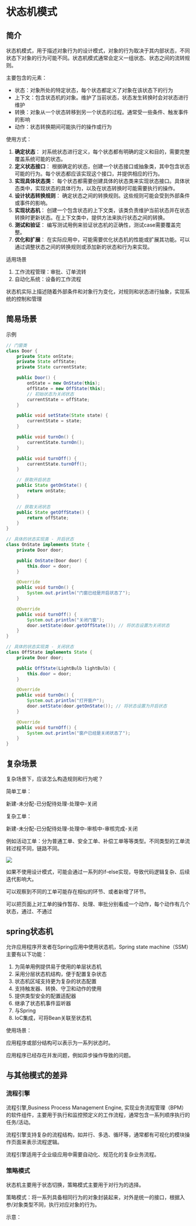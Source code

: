 # 状态机模式

## 简介

状态机模式，用于描述对象行为的设计模式，对象的行为取决于其内部状态，不同状态下对象的行为可能不同。状态机模式通常会定义一组状态、状态之间的流转规则。

主要包含的元素：

- 状态：对象所处的特定状态，每个状态都定义了对象在该状态下的行为
- 上下文：包含状态机的对象。维护了当前状态，状态发生转换时会对状态进行维护
- 转换：对象从一个状态转移到另一个状态的过程。通常受一些条件、触发事件的影响
- 动作：状态转换期间可能执行的操作或行为

使用方式：

1. **确定状态**： 对系统状态进行定义，每个状态都有明确的定义和目的，需要完整覆盖系统可能的状态。
2. **定义状态接口**： 根据确定的状态，创建一个状态接口或抽象类，其中包含状态可能的行为。每个状态都应该实现这个接口，并提供相应的行为。
3. **实现具体状态类**： 每个状态都需要创建具体的状态类来实现状态接口。具体状态类中，实现状态的具体行为，以及在状态转换时可能需要执行的操作。
4. **设计状态转换规则**： 确定状态之间的转换规则。这些规则可能会受到外部条件或事件的影响。
5. **实现状态机**： 创建一个包含状态的上下文类，该类负责维护当前状态并在状态转换时更新状态。在上下文类中，提供方法来执行状态之间的转换。
6. **测试和验证**： 编写测试用例来验证状态机的正确性，测试case需要覆盖完整。
7. **优化和扩展**： 在实际应用中，可能需要优化状态机的性能或扩展其功能。可以通过调整状态之间的转换规则或添加新的状态和行为来实现。

适用场景

1. 工作流程管理：审批、订单流转
2. 自动化系统：设备的工作流程

状态机实际上描述随着外部条件和对象行为变化，对规则和状态进行抽象，实现系统的控制和管理

## 简易场景

示例

```java
// 门窗类
class Door {
    private State onState;
    private State offState;
    private State currentState;

    public Door() {
        onState = new OnState(this);
        offState = new OffState(this);
        // 初始状态为关闭状态
        currentState = offState;
    }

    public void setState(State state) {
        currentState = state;
    }

    public void turnOn() {
        currentState.turnOn();
    }

    public void turnOff() {
        currentState.turnOff();
    }

    // 获取开启状态
    public State getOnState() {
        return onState;
    }

    // 获取关闭状态
    public State getOffState() {
        return offState;
    }
}

// 具体的状态实现类 - 开启状态
class OnState implements State {
    private Door door;

    public OnState(Door door) {
        this.door = door;
    }

    @Override
    public void turnOn() {
        System.out.println("门窗已经是开启状态了");
    }

    @Override
    public void turnOff() {
        System.out.println("关闭门窗");
        door.setState(door.getOffState()); // 将状态设置为关闭状态
    }
}

// 具体的状态实现类 - 关闭状态
class OffState implements State {
    private Door door;

    public OffState(LightBulb lightBulb) {
        this.door = door;
    }

    @Override
    public void turnOn() {
        System.out.println("打开窗户");
        door.setState(door.getOnState()); // 将状态设置为开启状态
    }

    @Override
    public void turnOff() {
        System.out.println("窗户已经是关闭状态了");
    }
}

```

## 复杂场景

复杂场景下，应该怎么构造规则和行为呢？

简单工单：

新建-未分配-已分配待处理-处理中-关闭

复杂工单：

新建-未分配-已分配待处理-处理中-审核中-审核完成-关闭

例如活动工单：分为普通工单、安全工单、补偿工单等等类型。不同类型的工单流转过程不同，链路不同。

![](http://minhy.top/image/%E7%B3%BB%E7%BB%9F%E8%AE%BE%E8%AE%A1-%E5%B7%A5%E5%8D%95%E7%8A%B6%E6%80%81%E6%9C%BA.drawio.png)

如果不使用设计模式，可能会通过一系列的if-else实现，导致代码逻辑复杂、后续迭代影响大。

可以观察到不同的工单可能存在相似的环节、或者新增了环节。

可以把页面上对工单的操作暂存、处理、审批分别看成一个动作，每个动作有几个状态，通过、不通过

## spring状态机

允许应用程序开发者在Spring应用中使用状态机，Spring state machine（SSM）主要有以下功能：

1. 为简单用例提供易于使用的单层状态机
2. 采用分层状态机结构，便于配置复杂状态
3. 状态机区域支持更为复杂的状态配置
4. 支持触发器、转换、守卫和动作的使用
5. 提供类型安全的配置适配器
6. 继承了状态机事件监听器
7. 与Spring
8.  IoC集成，可将Bean关联至状态机

使用场景：

应用程序或部分结构可以表示为一系列状态时。

应用程序已经存在并发问题，例如异步操作导致的问题。



## 与其他模式的差异

### 流程引擎

流程引擎,Business Process Management Engine, 实现业务流程管理（BPM）的软件组件，主要用于执行和监控预定义的工作流程，通常包含一系列顺序执行的任务/活动。

流程引擎支持复杂的流程结构，如并行、多选、循环等，通常都有可视化的模块操作页面来表示流程逻辑。

流程引擎适用于企业级应用中需要自动化、规范化的复杂业务流程。

### 策略模式

状态机主要用于状态切换，策略模式主要用于对行为的选择。

策略模式：将一系列具备相同行为的对象封装起来，对外是统一的接口，根据入参/对象类型不同，执行对应对象的行为。

示意：

```java
```



